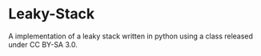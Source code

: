 # Leaky-Stack
A implementation of a leaky stack written in python using a class released under CC BY-SA 3.0.
